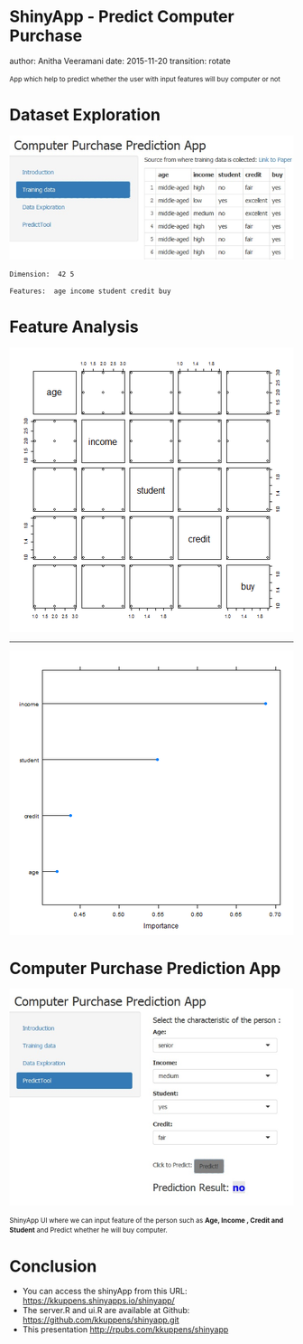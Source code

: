 ShinyApp - Predict Computer Purchase 
========================================================
author: Anitha Veeramani
date: 2015-11-20
transition: rotate

<small> App which help to predict whether the user with input features will buy computer or not
</small>



Dataset Exploration
========================================================
![alt text](Trainingdata.jpg)


```
Dimension:  42 5
```

```
Features:  age income student credit buy
```

Feature Analysis
========================================================
![plot of chunk unnamed-chunk-2](PredictComputerPurchase-figure/unnamed-chunk-2-1.png) 
***
![plot of chunk unnamed-chunk-3](PredictComputerPurchase-figure/unnamed-chunk-3-1.png) 


Computer Purchase Prediction App
========================================================
![alt text](App.jpg)

<small>ShinyApp UI where we can input feature of the person such as **Age, Income , Credit and Student** and Predict whether he will buy computer.</small>


Conclusion
========================================================
- You can access the shinyApp from this URL: https://kkuppens.shinyapps.io/shinyapp/
- The server.R and ui.R are available at Github: https://github.com/kkuppens/shinyapp.git
- This presentation http://rpubs.com/kkuppens/shinyapp


